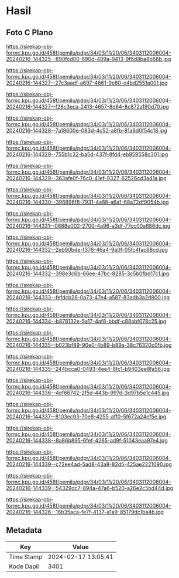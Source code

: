 # Hasil

## Foto C Plano

https://sirekap-obj-formc.kpu.go.id/458f/pemilu/pdpr/34/03/11/20/06/3403112006004-20240216-144325--890fcd00-690d-489a-9413-9f6d8ba8b66b.jpg

https://sirekap-obj-formc.kpu.go.id/458f/pemilu/pdpr/34/03/11/20/06/3403112006004-20240216-144327--27c3aadf-a697-4661-9e80-c4bd2551a001.jpg

https://sirekap-obj-formc.kpu.go.id/458f/pemilu/pdpr/34/03/11/20/06/3403112006004-20240216-144327--f26c3eca-2413-4657-8d64-8c872a190d70.jpg

https://sirekap-obj-formc.kpu.go.id/458f/pemilu/pdpr/34/03/11/20/06/3403112006004-20240216-144328--7a18600e-083d-4c52-a8fb-81a6d0f54c18.jpg

https://sirekap-obj-formc.kpu.go.id/458f/pemilu/pdpr/34/03/11/20/06/3403112006004-20240216-144329--755b1c32-ba5d-437f-8fd4-eb859558c301.jpg

https://sirekap-obj-formc.kpu.go.id/458f/pemilu/pdpr/34/03/11/20/06/3403112006004-20240216-144329--363afe0f-76c0-41ef-9327-62526cd3a41a.jpg

https://sirekap-obj-formc.kpu.go.id/458f/pemilu/pdpr/34/03/11/20/06/3403112006004-20240216-144330--396896f8-7931-4a88-a6a1-68a72df9054b.jpg

https://sirekap-obj-formc.kpu.go.id/458f/pemilu/pdpr/34/03/11/20/06/3403112006004-20240216-144331--0888e002-2700-4a96-a3df-77cc00a686dc.jpg

https://sirekap-obj-formc.kpu.go.id/458f/pemilu/pdpr/34/03/11/20/06/3403112006004-20240216-144332--2eb90bde-f376-46a4-9a0f-05fc4fac68cd.jpg

https://sirekap-obj-formc.kpu.go.id/458f/pemilu/pdpr/34/03/11/20/06/3403112006004-20240216-144332--398e3c6b-66ee-47bc-8285-3c5b0fbd17c1.jpg

https://sirekap-obj-formc.kpu.go.id/458f/pemilu/pdpr/34/03/11/20/06/3403112006004-20240216-144333--fefdcb28-0a73-47e4-a587-83adb3a2d800.jpg

https://sirekap-obj-formc.kpu.go.id/458f/pemilu/pdpr/34/03/11/20/06/3403112006004-20240216-144334--b878132e-5a17-4af8-bbdf-c88abf078c25.jpg

https://sirekap-obj-formc.kpu.go.id/458f/pemilu/pdpr/34/03/11/20/06/3403112006004-20240216-144335--b023bf89-90e0-4b89-b89a-38c76320c0fb.jpg

https://sirekap-obj-formc.kpu.go.id/458f/pemilu/pdpr/34/03/11/20/06/3403112006004-20240216-144335--244bcca0-0493-4ee4-8fc1-b9403ee8fa56.jpg

https://sirekap-obj-formc.kpu.go.id/458f/pemilu/pdpr/34/03/11/20/06/3403112006004-20240216-144336--4ef66742-2f5d-443b-997d-3d97b5e1c445.jpg

https://sirekap-obj-formc.kpu.go.id/458f/pemilu/pdpr/34/03/11/20/06/3403112006004-20240216-144337--8103ec93-70e8-4255-aff0-5f672a24ef5e.jpg

https://sirekap-obj-formc.kpu.go.id/458f/pemilu/pdpr/34/03/11/20/06/3403112006004-20240216-144338--8a86b895-6fef-4265-ad9f-51043eaa97e4.jpg

https://sirekap-obj-formc.kpu.go.id/458f/pemilu/pdpr/34/03/11/20/06/3403112006004-20240216-144339--c72ee4ad-5ad8-43a8-82d5-425ae2221090.jpg

https://sirekap-obj-formc.kpu.go.id/458f/pemilu/pdpr/34/03/11/20/06/3403112006004-20240216-144339--54329dc7-894a-47a6-b520-a26e2c5bd44d.jpg

https://sirekap-obj-formc.kpu.go.id/458f/pemilu/pdpr/34/03/11/20/06/3403112006004-20240216-144326--16b35aca-fe7f-4137-a1a9-85179dc1ba4b.jpg


## Metadata

| Key        | Value               |
| ---------- | ------------------- |
| Time Stamp | 2024-02-17 13:05:41 |
| Kode Dapil | 3401                |



